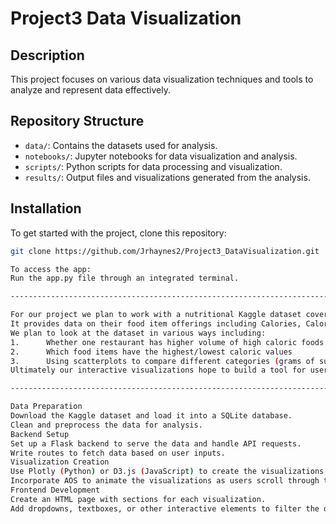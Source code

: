 # Project3 Data Visualization

## Description

This project focuses on various data visualization techniques and tools to analyze and represent data effectively.

## Repository Structure

- `data/`: Contains the datasets used for analysis.
- `notebooks/`: Jupyter notebooks for data visualization and analysis.
- `scripts/`: Python scripts for data processing and visualization.
- `results/`: Output files and visualizations generated from the analysis.

## Installation

To get started with the project, clone this repository:

```sh
git clone https://github.com/Jrhaynes2/Project3_DataVisualization.git

To access the app:
Run the app.py file through an integrated terminal.

------------------------------------------------------------------------

For our project we plan to work with a nutritional Kaggle dataset covering the Nutritional values, including Calories and Micro-nutrients, from six of the largest and most popular fast food restaurants: McDonald's, Burger King, Wendy's, Kentucky Fried Chicken (KFC), Taco Bell, and Pizza Hut.
It provides data on their food item offerings including Calories, Calories from Fat, Total Fat, Saturated Fat, Trans Fat, Cholesterol, Sodium, Carbs, Fiber, Sugars, Protein, and Weight Watchers Points (where available).
We plan to look at the dataset in various ways including:
1.      Whether one restaurant has higher volume of high caloric foods than others
2.      Which food items have the highest/lowest caloric values
3.      Using scatterplots to compare different categories (grams of sugar > calories) (cholesterol > calories) (grams of protein > grams of sugar) etc.
Ultimately our interactive visualizations hope to build a tool for users to make better decisions for themselves on which food items to select if they patronize any of these establishments.

--------------------------------------------------------------------------

Data Preparation
Download the Kaggle dataset and load it into a SQLite database.
Clean and preprocess the data for analysis.
Backend Setup
Set up a Flask backend to serve the data and handle API requests.
Write routes to fetch data based on user inputs.
Visualization Creation
Use Plotly (Python) or D3.js (JavaScript) to create the visualizations.
Incorporate AOS to animate the visualizations as users scroll through the page.
Frontend Development
Create an HTML page with sections for each visualization.
Add dropdowns, textboxes, or other interactive elements to filter the data.
